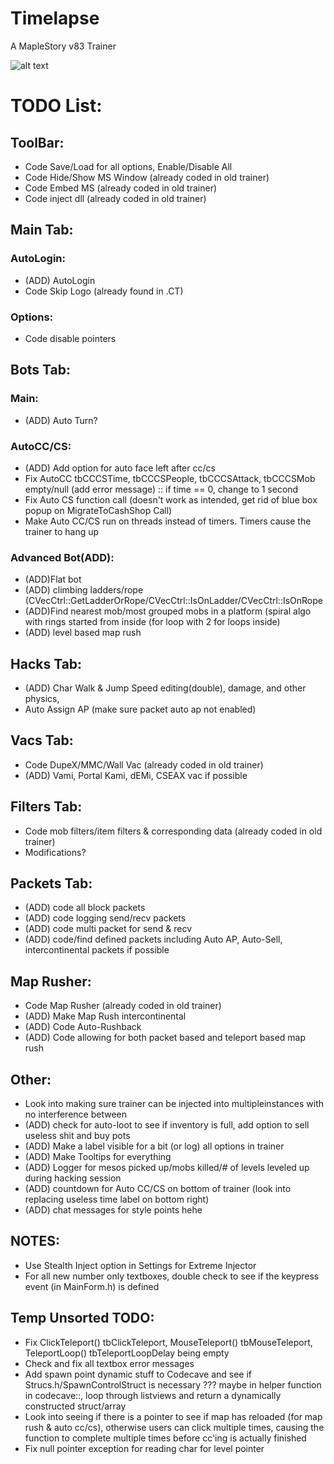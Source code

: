 # Timelapse
A MapleStory v83 Trainer

![alt text](https://i.imgur.com/vLhLOQv.png)

# TODO List:

## ToolBar:
- Code Save/Load for all options, Enable/Disable All
- Code Hide/Show MS Window (already coded in old trainer)
- Code Embed MS (already coded in old trainer)
- Code inject dll (already coded in old trainer)

## Main Tab:
### AutoLogin:
- (ADD) AutoLogin
- Code Skip Logo (already found in .CT)
### Options: 
- Code disable pointers

## Bots Tab: 
### Main: 
- (ADD) Auto Turn? 
### AutoCC/CS: 
- (ADD) Add option for auto face left after cc/cs
- Fix AutoCC tbCCCSTime, tbCCCSPeople, tbCCCSAttack, tbCCCSMob empty/null (add error message) :: if time == 0, change to 1 second
- Fix Auto CS function call (doesn't work as intended, get rid of blue box popup on MigrateToCashShop Call)
- Make Auto CC/CS run on threads instead of timers. Timers cause the trainer to hang up 
### Advanced Bot(ADD): 
- (ADD)Flat bot
- (ADD) climbing ladders/rope (CVecCtrl::GetLadderOrRope/CVecCtrl::IsOnLadder/CVecCtrl::IsOnRope 
- (ADD)Find nearest mob/most grouped mobs in a platform (spiral algo with rings started from inside (for loop with 2 for loops inside)
- (ADD) level based map rush

## Hacks Tab: 
- (ADD) Char Walk & Jump Speed editing(double), damage, and other physics, 
- Auto Assign AP (make sure packet auto ap not enabled) 

## Vacs Tab: 
- Code DupeX/MMC/Wall Vac (already coded in old trainer)
- (ADD) Vami, Portal Kami, dEMi, CSEAX vac if possible

## Filters Tab: 
- Code mob filters/item filters & corresponding data (already coded in old trainer)
- Modifications?

## Packets Tab: 
- (ADD) code all block packets
- (ADD) code logging send/recv packets
- (ADD) code multi packet for send & recv
- (ADD) code/find defined packets including Auto AP, Auto-Sell, intercontinental packets if possible 

## Map Rusher: 
- Code Map Rusher (already coded in old trainer)
- (ADD) Make Map Rush intercontinental
- (ADD) Code Auto-Rushback
- (ADD) Code allowing for both packet based and teleport based map rush

## Other: 
- Look into making sure trainer can be injected into multipleinstances with no interference between
- (ADD) check for auto-loot to see if inventory is full, add option to sell useless shit and buy pots 
- (ADD) Make a label visible for a bit (or log) all options in trainer
- (ADD) Make Tooltips for everything
- (ADD) Logger for mesos picked up/mobs killed/# of levels leveled up during hacking session
- (ADD) countdown for Auto CC/CS on bottom of trainer (look into replacing useless time label on bottom right)
- (ADD) chat messages for style points hehe

## NOTES: 
- Use Stealth Inject option in Settings for Extreme Injector
- For all new number only textboxes, double check to see if the keypress event (in MainForm.h) is defined


## Temp Unsorted TODO:  
- Fix ClickTeleport() tbClickTeleport, MouseTeleport() tbMouseTeleport, TeleportLoop() tbTeleportLoopDelay being empty
- Check and fix all textbox error messages
- Add spawn point dynamic stuff to Codecave and see if Strucs.h/SpawnControlStruct is necessary ??? maybe in helper function in codecave::, loop through listviews and return a dynamically constructed struct/array
- Look into seeing if there is a pointer to see if map has reloaded (for map rush & auto cc/cs), otherwise users can click multiple times, causing the function to complete multiple times before cc'ing is actually finished
- Fix null pointer exception for reading char for level pointer



